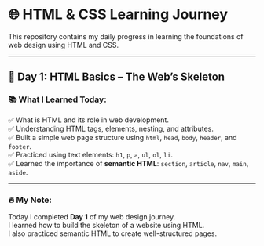 # 🌐 HTML & CSS Learning Journey

This repository contains my daily progress in learning the foundations of web design using HTML and CSS.

---

## 📅 Day 1: HTML Basics – The Web’s Skeleton

### 📚 What I Learned Today:

✅ What is HTML and its role in web development.  
✅ Understanding HTML tags, elements, nesting, and attributes.  
✅ Built a simple web page structure using `html`, `head`, `body`, `header`, and `footer`.  
✅ Practiced using text elements: `h1`, `p`, `a`, `ul`, `ol`, `li`.  
✅ Learned the importance of **semantic HTML**: `section`, `article`, `nav`, `main`, `aside`.  

---

### 🔥 My Note:

Today I completed **Day 1** of my web design journey.  
I learned how to build the skeleton of a website using HTML.  
I also practiced semantic HTML to create well-structured pages.

